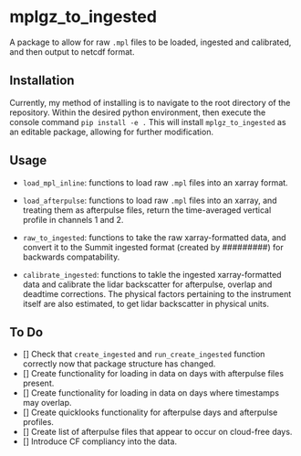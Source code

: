# mplgz_to_ingested

A package to allow for raw `.mpl` files to be loaded, ingested and calibrated, and then output to netcdf format.

## Installation

Currently, my method of installing is to navigate to the root directory of the repository. Within the desired python environment, then execute the console command ```pip install -e .```
This will install `mplgz_to_ingested` as an editable package, allowing for further modification.

## Usage

+ `load_mpl_inline`: functions to load raw `.mpl` files into an xarray format.

+ `load_afterpulse`: functions to load raw `.mpl` files into an xarray, and treating them as afterpulse files, return the time-averaged vertical profile in channels 1 and 2.

+ `raw_to_ingested`: functions to take the raw xarray-formatted data, and convert it to the Summit ingested format (created by #########) for backwards compatability.

+ `calibrate_ingested`: functions to takle the ingested xarray-formatted data and calibrate the lidar backscatter for afterpulse, overlap and deadtime corrections. The physical factors pertaining to the instrument itself are also estimated, to get lidar backscatter in physical units.

## To Do

- [] Check that `create_ingested` and `run_create_ingested` function correctly now that package structure has changed.
- [] Create functionality for loading in data on days with afterpulse files present.
- [] Create functionality for loading in data on days where timestamps may overlap.
- [] Create quicklooks functionality for afterpulse days and afterpulse profiles.
- [] Create list of afterpulse files that appear to occur on cloud-free days.
- [] Introduce CF compliancy into the data.